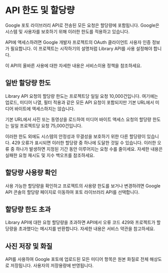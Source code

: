 # API 한도 및 할당량 

Google 포토 라이브러리 API로 전송된 모든 요청은 할당량에 포함됩니다. Google은 시스템 및 사용자를 보호하기 위해 이러한 한도를 적용하고 있습니다.

API에 액세스하려면 Google 개발자 프로젝트의 OAuth 클라이언트 사용자 인증 정보가 필요합니다. 이 프로젝트는 시작하기의 설명처럼 Library API를 사용 설정해야 합니다.

이 API의 올바른 사용에 대한 자세한 내용은 서비스이용 정책을 참조하세요.

## 일반 할당량 한도

Library API 요청의 할당량 한도는 프로젝트당 일일 요청 10,000건입니다. 여기에는 업로드, 미디어 나열, 필터 적용과 같은 모든 API 요청이 포함되지만 기본 URL에서 미디어 바이트에 액세스하지는 않습니다.

기본 URL에서 사진 또는 동영상을 로드하여 미디어 바이트 액세스 요청의 할당량 한도는 일일 프로젝트당 요청 75,000건입니다.

이러한 한도 외에도 시스템의 안정성과 무결성을 보호하기 위한 다른 할당량이 있습니다. 429 오류가 표시되면 이러한 할당량 중 하나에 도달한 것일 수 있습니다. 이러한 오류 중 하나가 발생하면 지정된 기간 동안 이루어지는 요청 수를 줄이세요. 자세한 내용은 실패한 요청 재시도 및 지수 백오프를 참조하세요.

## 할당량 사용량 확인

사용 가능한 할당량을 확인하고 프로젝트의 사용량 한도를 보거나 변경하려면 Google API 콘솔의 할당량 페이지로 이동하여 포토 라이브러리 API를 선택합니다.

## 할당량 한도 초과

Library API에 대한 요청 할당량을 초과하면 API에서 오류 코드 429와 프로젝트가 할당량을 초과했다는 메시지를 반환합니다. 자세한 내용은 서비스 약관을 참고하세요.

## 사진 저장 및 화질

API를 사용하여 Google 포토에 업로드된 모든 미디어 항목은 원본 화질로 전체 해상도로 저장됩니다. 사용자의 저장용량에 반영됩니다.

